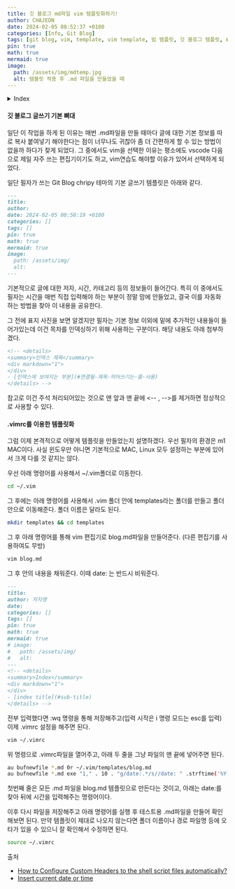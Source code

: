 ```yaml
---
title: 깃 블로그 md파일 vim 템플릿화하기! 
author: CHAJEON
date: 2024-02-05 08:52:37 +0100
categories: [Info, Git Blog]
tags: [git blog, vim, template, vim template, 빔 템플릿, 깃 블로그 템플릿, md 파일 템플릿]
pin: true
math: true
mermaid: true
image:
  path: /assets/img/mdtemp.jpg
  alt: 템블릿 적용 후 .md 파일을 만들었을 때
---
```

<details>
<summary>Index</summary>
<div markdown="1">
</div>
    - [깃 블로그 글쓰기 기본 뼈대](#깃-블로그-글쓰기-기본-뼈대)
    - [.vimrc를 이용한 템플릿화](#.vimrc를-이용한-템플릿화)
</details>

#### 깃 블로그 글쓰기 기본 뼈대
일단 이 작업을 하게 된 이유는 매번 .md파일을 만들 때마다 글에 대한 기본 정보를 따로 복사 붙여넣기 해야한다는 점이 너무나도 귀찮아 좀 더 간편하게 할 수 있는 방법이 없을까 하다가 찾게 되었다.
그 중에서도 vim을 선택한 이유는 평소에도 vscode 다음으로 제일 자주 쓰는 편집기이기도 하고, vim연습도 해야할 이유가 있어서 선택하게 되었다.

일단 필자가 쓰는 Git Blog chripy 테마의 기본 글쓰기 템플릿은 아래와 같다.

```md
---
title:
author:
date: 2024-02-05 08:58:19 +0100
categories: []
tags: []
pin: true
math: true
mermaid: true
image:
  path: /assets/img/
  alt:
---
```

기본적으로 글에 대한 저자, 시간, 카테고리 등의 정보들이 들어간다. 특히 이 중에서도 필자는 시간을 매번 직접 입력해야 하는 부분이 정말 맘에 안들었고, 결국 이를 자동화 하는 방법을 찾아 이 내용을 공유한다.

그 전에 표지 사진을 보면 알겠지만 필자는 기본 정보 이외에 밑에 추가적인 내용들이 들어가있는데 이건 목차를 인덱싱하기 위해 사용하는 구분이다. 해당 내용도 아래 첨부하겠다.

```md
<!-- <details>
<summary>인덱스 제목</summary>
<div markdown="1">
</div>
- [인덱스에 보여지는 부분](#연결될-제목-띄어쓰기는-를-사용)
</details> -->
```
참고로 이건 주석 처리되어있는 것으로 맨 앞과 맨 끝에 <-- , -->를 제거하면 정상적으로 사용할 수 있다.
#### .vimrc를 이용한 템플릿화
그럼 이제 본격적으로 어떻게 템플릿을 만들었는지 설명하겠다. 우선 필자의 환경은 m1 MAC이다. 사실 윈도우만 아니면 기본적으로 MAC, Linux 모두 설정하는 부분에 있어서 크게 다를 것 같지는 않다.

우선 아래 명령어를 사용해서 ~/.vim폴더로 이동한다.
```bash
cd ~/.vim
```

그 후에는 아래 명령어를 사용해서 .vim 폴더 안에 templates라는 폴더를 만들고 폴더 안으로 이동해준다. 폴더 이름은 달라도 된다.
```bash
mkdir templates && cd templates
```

그 후 아래 명령어를 통해 vim 편집기로 blog.md파일을 만들어준다. (다른 편집기를 사용하여도 무방)
```bash
vim blog.md
```

그 후 안의 내용을 채워준다. 이때 date: 는 반드시 비워준다.

```md
---
title:
author: 저자명
date:
categories: []
tags: []
pin: true
math: true
mermaid: true
# image:
#   path: /assets/img/
#   alt:
---
<!-- <details>
<summary>Index</summary>
<div markdown="1">
</div>
- [index title](#sub-title)
</details> -->
```

전부 입력했다면 :wq 명령을 통해 저장해주고(입력 시작은 i 명령 모드는 esc를 입력)
이제 .vimrc 설정을 해주면 된다.

```bash
vim ~/.vimrc
```

위 명령으로 .vimrc파일을 열어주고, 아래 두 줄을 그냥 파일의 맨 끝에 넣어주면 된다.

```bash
au bufnewfile *.md 0r ~/.vim/templates/blog.md
au bufnewfile *.md exe "1," . 10 . "g/date:.*/s//date: " .strftime('%Y-%m-%d %T %z')
```

첫번째 줄은 모든 .md 파일을 blog.md 템플릿으로 만든다는 것이고, 아래는 date:를 찾아 뒤에 시간을 입력해주는 명령어이다.

이후 다시 파일을 저장해주고 아래 명령어를 실행 후 테스트용 .md파일을 만들어 확인해보면 된다.
만약 템플릿이 제대로 나오지 않는다면 폴더 이름이나 경로 파일명 등에 오타가 있을 수 있으니 잘 확인해서 수정하면 된다.

```bash
source ~/.vimrc
```



출처
- [How to Configure Custom Headers to the shell script files automatically?](https://medium.com/@venumadhav888/how-to-configure-custom-headers-to-the-shell-script-files-automatically-a2d53aa4d0d2)
- [Insert current date or time](https://vim.fandom.com/wiki/Insert_current_date_or_time)

